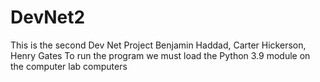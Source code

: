 # DevNet2
This is the second Dev Net Project
Benjamin Haddad, Carter Hickerson, Henry Gates
To run the program we must load the Python 3.9 module on the computer lab computers


